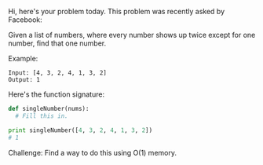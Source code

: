 Hi, here's your problem today. This problem was recently asked by Facebook:

Given a list of numbers, where every number shows up twice except for one number, find that one number.

Example:
```
Input: [4, 3, 2, 4, 1, 3, 2]
Output: 1
```
Here's the function signature:
```python
def singleNumber(nums):
  # Fill this in.

print singleNumber([4, 3, 2, 4, 1, 3, 2])
# 1
```
Challenge: Find a way to do this using O(1) memory.
